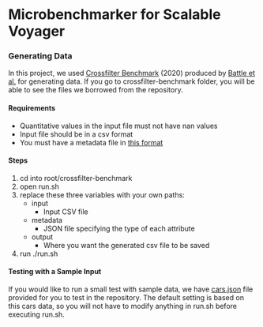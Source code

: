 # Microbenchmarker for Scalable Voyager

### Generating Data

In this project, we used [Crossfilter Benchmark](https://github.com/leibatt/crossfilter-benchmark-public) (2020) produced by [Battle et al.](http://www.cs.umd.edu/~leilani/static/papers/battle2020database.pdf) for generating data.  If you go to crossfilter-benchmark folder, you will be able to see the files we borrowed from the repository.

#### Requirements
- Quantitative values in the input file must not have nan values
- Input file should be in a csv format
- You must have a metadata file in [this format](https://github.com/leibatt/crossfilter-benchmark-public/blob/master/data/crossfilter/sample.json)

#### Steps
1. cd into root/crossfilter-benchmark
2. open run.sh
3. replace these three variables with your own paths:
   - input
     - Input CSV file 
   - metadata
     - JSON file specifying the type of each attribute
   - output
     - Where you want the generated csv file to be saved
4. run ./run.sh

#### Testing with a Sample Input
If you would like to run a small test with sample data, we have [cars.json](https://vega.github.io/vega-datasets/data/cars.json) file provided for you to test in the repository.  The default setting is based on this cars data, so you will not have to modify anything in run.sh before executing run.sh.

